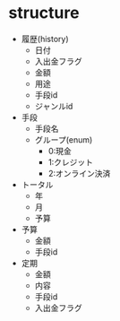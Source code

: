 # structure
- 履歴(history)
  - 日付
  - 入出金フラグ
  - 金額
  - 用途
  - 手段id
  - ジャンルid
- 手段
  - 手段名
  - グループ(enum)
    - 0:現金
    - 1:クレジット
    - 2:オンライン決済
- トータル
  - 年
  - 月
  - 予算
- 予算
  - 金額
  - 手段id
- 定期
  - 金額
  - 内容
  - 手段id
  - 入出金フラグ